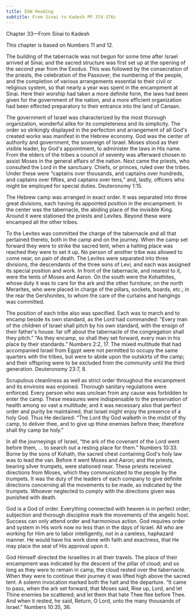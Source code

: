 ```yaml
---
title: EGW Reading
subtitle: From Sinai to Kadesh PP 374-376c
---
```


Chapter 33—From Sinai to Kadesh

This chapter is based on Numbers 11 and 12.

The building of the tabernacle was not begun for some time after Israel arrived at Sinai; and the sacred structure was first set up at the opening of the second year from the Exodus. This was followed by the consecration of the priests, the celebration of the Passover, the numbering of the people, and the completion of various arrangements essential to their civil or religious system, so that nearly a year was spent in the encampment at Sinai. Here their worship had taken a more definite form, the laws had been given for the government of the nation, and a more efficient organization had been effected preparatory to their entrance into the land of Canaan.

The government of Israel was characterized by the most thorough organization, wonderful alike for its completeness and its simplicity. The order so strikingly displayed in the perfection and arrangement of all God's created works was manifest in the Hebrew economy. God was the center of authority and government, the sovereign of Israel. Moses stood as their visible leader, by God's appointment, to administer the laws in His name. From the elders of the tribes a council of seventy was afterward chosen to assist Moses in the general affairs of the nation. Next came the priests, who consulted the Lord in the sanctuary. Chiefs, or princes, ruled over the tribes. Under these were “captains over thousands, and captains over hundreds, and captains over fifties, and captains over tens,” and, lastly, officers who might be employed for special duties. Deuteronomy 1:15.

The Hebrew camp was arranged in exact order. It was separated into three great divisions, each having its appointed position in the encampment. In the center was the tabernacle, the abiding place of the invisible King. Around it were stationed the priests and Levites. Beyond these were encamped all the other tribes.

To the Levites was committed the charge of the tabernacle and all that pertained thereto, both in the camp and on the journey. When the camp set forward they were to strike the sacred tent; when a halting place was reached they were to set it up. No person of another tribe was allowed to come near, on pain of death. The Levites were separated into three divisions, the descendants of the three sons of Levi, and each was assigned its special position and work. In front of the tabernacle, and nearest to it, were the tents of Moses and Aaron. On the south were the Kohathites, whose duty it was to care for the ark and the other furniture; on the north Merarites, who were placed in charge of the pillars, sockets, boards, etc.; in the rear the Gershonites, to whom the care of the curtains and hangings was committed.

The position of each tribe also was specified. Each was to march and to encamp beside its own standard, as the Lord had commanded: “Every man of the children of Israel shall pitch by his own standard, with the ensign of their father's house: far off about the tabernacle of the congregation shall they pitch.” “As they encamp, so shall they set forward, every man in his place by their standards.” Numbers 2:2, 17. The mixed multitude that had accompanied Israel from Egypt were not permitted to occupy the same quarters with the tribes, but were to abide upon the outskirts of the camp; and their offspring were to be excluded from the community until the third generation. Deuteronomy 23:7, 8.

Scrupulous cleanliness as well as strict order throughout the encampment and its environs was enjoined. Thorough sanitary regulations were enforced. Every person who was unclean from any cause was forbidden to enter the camp. These measures were indispensable to the preservation of health among so vast a multitude; and it was necessary also that perfect order and purity be maintained, that Israel might enjoy the presence of a holy God. Thus He declared: “The Lord thy God walketh in the midst of thy camp, to deliver thee, and to give up thine enemies before thee; therefore shall thy camp be holy.”

In all the journeyings of Israel, “the ark of the covenant of the Lord went before them, ... to search out a resting place for them.” Numbers 10:33. Borne by the sons of Kohath, the sacred chest containing God's holy law was to lead the van. Before it went Moses and Aaron; and the priests, bearing silver trumpets, were stationed near. These priests received directions from Moses, which they communicated to the people by the trumpets. It was the duty of the leaders of each company to give definite directions concerning all the movements to be made, as indicated by the trumpets. Whoever neglected to comply with the directions given was punished with death.

God is a God of order. Everything connected with heaven is in perfect order; subjection and thorough discipline mark the movements of the angelic host. Success can only attend order and harmonious action. God requires order and system in His work now no less than in the days of Israel. All who are working for Him are to labor intelligently, not in a careless, haphazard manner. He would have his work done with faith and exactness, that He may place the seal of His approval upon it.

God Himself directed the Israelites in all their travels. The place of their encampment was indicated by the descent of the pillar of cloud; and so long as they were to remain in camp, the cloud rested over the tabernacle. When they were to continue their journey it was lifted high above the sacred tent. A solemn invocation marked both the halt and the departure. “It came to pass, when the ark set forward, that Moses said, Rise up, Lord, and let Thine enemies be scattered; and let them that hate Thee flee before Thee. And when it rested, he said, Return, O Lord, unto the many thousands of Israel.” Numbers 10:35, 36.